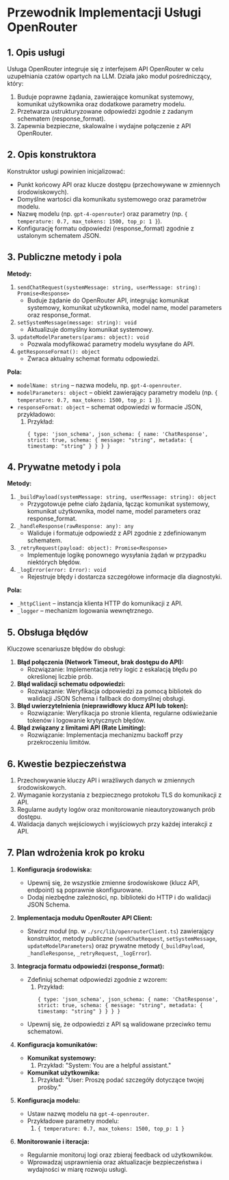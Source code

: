 # Przewodnik Implementacji Usługi OpenRouter

## 1. Opis usługi

Usługa OpenRouter integruje się z interfejsem API OpenRouter w celu uzupełniania czatów opartych na LLM. Działa jako moduł pośredniczący, który:

1. Buduje poprawne żądania, zawierające komunikat systemowy, komunikat użytkownika oraz dodatkowe parametry modelu.
2. Przetwarza ustrukturyzowane odpowiedzi zgodnie z zadanym schematem (response_format).
3. Zapewnia bezpieczne, skalowalne i wydajne połączenie z API OpenRouter.

## 2. Opis konstruktora

Konstruktor usługi powinien inicjalizować:

- Punkt końcowy API oraz klucze dostępu (przechowywane w zmiennych środowiskowych).
- Domyślne wartości dla komunikatu systemowego oraz parametrów modelu.
- Nazwę modelu (np. `gpt-4-openrouter`) oraz parametry (np. `{ temperature: 0.7, max_tokens: 1500, top_p: 1 }`).
- Konfigurację formatu odpowiedzi (response_format) zgodnie z ustalonym schematem JSON.

## 3. Publiczne metody i pola

**Metody:**

1. `sendChatRequest(systemMessage: string, userMessage: string): Promise<Response>`
   - Buduje żądanie do OpenRouter API, integrując komunikat systemowy, komunikat użytkownika, model name, model parameters oraz response_format.
2. `setSystemMessage(message: string): void`
   - Aktualizuje domyślny komunikat systemowy.
3. `updateModelParameters(params: object): void`
   - Pozwala modyfikować parametry modelu wysyłane do API.
4. `getResponseFormat(): object`
   - Zwraca aktualny schemat formatu odpowiedzi.

**Pola:**

- `modelName: string` – nazwa modelu, np. `gpt-4-openrouter`.
- `modelParameters: object` – obiekt zawierający parametry modelu (np. `{ temperature: 0.7, max_tokens: 1500, top_p: 1 }`).
- `responseFormat: object` – schemat odpowiedzi w formacie JSON, przykładowo:
  1. Przykład:
     ```
     { type: 'json_schema', json_schema: { name: 'ChatResponse', strict: true, schema: { message: "string", metadata: { timestamp: "string" } } } }
     ```

## 4. Prywatne metody i pola

**Metody:**

1. `_buildPayload(systemMessage: string, userMessage: string): object`
   - Przygotowuje pełne ciało żądania, łącząc komunikat systemowy, komunikat użytkownika, model name, model parameters oraz response_format.
2. `_handleResponse(rawResponse: any): any`
   - Waliduje i formatuje odpowiedź z API zgodnie z zdefiniowanym schematem.
3. `_retryRequest(payload: object): Promise<Response>`
   - Implementuje logikę ponownego wysyłania żądań w przypadku niektórych błędów.
4. `_logError(error: Error): void`
   - Rejestruje błędy i dostarcza szczegółowe informacje dla diagnostyki.

**Pola:**

- `_httpClient` – instancja klienta HTTP do komunikacji z API.
- `_logger` – mechanizm logowania wewnętrznego.

## 5. Obsługa błędów

Kluczowe scenariusze błędów do obsługi:

1. **Błąd połączenia (Network Timeout, brak dostępu do API):**
   - Rozwiązanie: Implementacja retry logic z eskalacją błędu po określonej liczbie prób.
2. **Błąd walidacji schematu odpowiedzi:**
   - Rozwiązanie: Weryfikacja odpowiedzi za pomocą bibliotek do walidacji JSON Schema i fallback do domyślnej obsługi.
3. **Błąd uwierzytelnienia (nieprawidłowy klucz API lub token):**
   - Rozwiązanie: Weryfikacja po stronie klienta, regularne odświeżanie tokenów i logowanie krytycznych błędów.
4. **Błąd związany z limitami API (Rate Limiting):**
   - Rozwiązanie: Implementacja mechanizmu backoff przy przekroczeniu limitów.

## 6. Kwestie bezpieczeństwa

1. Przechowywanie kluczy API i wrażliwych danych w zmiennych środowiskowych.
2. Wymaganie korzystania z bezpiecznego protokołu TLS do komunikacji z API.
3. Regularne audyty logów oraz monitorowanie nieautoryzowanych prób dostępu.
4. Walidacja danych wejściowych i wyjściowych przy każdej interakcji z API.

## 7. Plan wdrożenia krok po kroku

1. **Konfiguracja środowiska:**

   - Upewnij się, że wszystkie zmienne środowiskowe (klucz API, endpoint) są poprawnie skonfigurowane.
   - Dodaj niezbędne zależności, np. biblioteki do HTTP i do walidacji JSON Schema.

2. **Implementacja modułu OpenRouter API Client:**

   - Stwórz moduł (np. w `./src/lib/openrouterClient.ts`) zawierający konstruktor, metody publiczne (`sendChatRequest`, `setSystemMessage`, `updateModelParameters`) oraz prywatne metody (`_buildPayload`, `_handleResponse`, `_retryRequest`, `_logError`).

3. **Integracja formatu odpowiedzi (response_format):**

   - Zdefiniuj schemat odpowiedzi zgodnie z wzorem:
     1. Przykład:
        ```
        { type: 'json_schema', json_schema: { name: 'ChatResponse', strict: true, schema: { message: "string", metadata: { timestamp: "string" } } } }
        ```
   - Upewnij się, że odpowiedzi z API są walidowane przeciwko temu schematowi.

4. **Konfiguracja komunikatów:**

   - **Komunikat systemowy:**
     1. Przykład: "System: You are a helpful assistant."
   - **Komunikat użytkownika:**
     1. Przykład: "User: Proszę podać szczegóły dotyczące twojej prośby."

5. **Konfiguracja modelu:**

   - Ustaw nazwę modelu na `gpt-4-openrouter`.
   - Przykładowe parametry modelu:
     1. `{ temperature: 0.7, max_tokens: 1500, top_p: 1 }`

6. **Monitorowanie i iteracja:**
   - Regularnie monitoruj logi oraz zbieraj feedback od użytkowników.
   - Wprowadzaj usprawnienia oraz aktualizacje bezpieczeństwa i wydajności w miarę rozwoju usługi.
